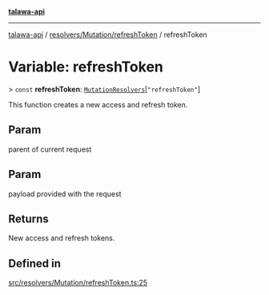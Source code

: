 [**talawa-api**](../../../../README.md)

***

[talawa-api](../../../../modules.md) / [resolvers/Mutation/refreshToken](../README.md) / refreshToken

# Variable: refreshToken

\> `const` **refreshToken**: [`MutationResolvers`](../../../../types/generatedGraphQLTypes/type-aliases/MutationResolvers.md)\[`"refreshToken"`\]

This function creates a new access and refresh token.

## Param

parent of current request

## Param

payload provided with the request

## Returns

New access and refresh tokens.

## Defined in

[src/resolvers/Mutation/refreshToken.ts:25](https://github.com/PalisadoesFoundation/talawa-api/blob/832d310bae30bd8cb45fb1b44f62dd776dccc52f/src/resolvers/Mutation/refreshToken.ts#L25)

